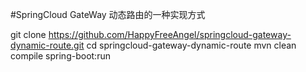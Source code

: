 #SpringCloud GateWay 动态路由的一种实现方式

git clone https://github.com/HappyFreeAngel/springcloud-gateway-dynamic-route.git
cd springcloud-gateway-dynamic-route
mvn clean compile spring-boot:run
